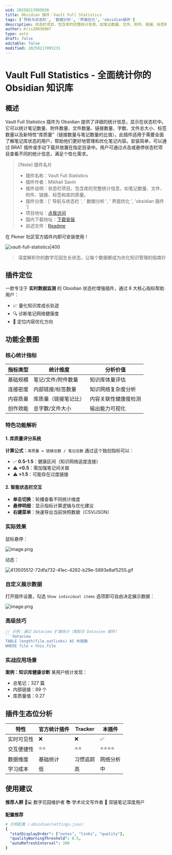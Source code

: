 ```yaml
---
uid: 20250217095038
title: Obsidian 插件：Vault Full Statistics
tags: ['导航与状态栏', '数据分析', '界面优化', 'obsidian插件']
description: 状态栏项目，包含库的完整统计信息，如笔记数量、文件、附件、链接、标签和库的质量。
author: Kris20030907
type: auto
draft: false
editable: false
modified: 20250217095231
---
```


# Vault Full Statistics - 全面统计你的 Obsidian 知识库

## 概述

Vault Full Statistics 插件为 Obsidian 提供了详细的统计信息，显示在状态栏中。它可以统计笔记数量、附件数量、文件数量、链接数量、字数、文件总大小、标签数量以及新特性“库质量”（链接数量与笔记数量的比值）。此插件适用于需要全面了解笔记库状态的用户，帮助他们更好地管理和优化笔记内容。安装简单，可以通过 BRAT 插件或手动下载并放置在指定目录中。用户可通过点击或悬停状态栏项目查看不同的统计信息，满足个性化需求。

> [!Note] 插件名片
> - 插件名称：Vault Full Statistics
> - 插件作者：Mikhail Savin
> - 插件说明：状态栏项目，包含库的完整统计信息，如笔记数量、文件、附件、链接、标签和库的质量。
> - 插件分类：[' 导航与状态栏 ', ' 数据分析 ', ' 界面优化 ', 'obsidian 插件 ']
> - 项目地址：[点我访问](https://github.com/jtprogru/obsidian-vault-full-statistics-plugin)
> - 国内下载地址：[下载安装](https://pkmer.cn/products/plugin/pluginMarket/?vault-full-statistics)
> - 自述文件：[Readme](https://ghproxy.net/https://raw.githubusercontent.com/jtprogru/obsidian-vault-full-statistics-plugin/main/README.md)

在 Pkmer 社区官方插件内即可安装使用！

![vault-full-statistics|400](https://cdn.pkmer.cn/images/20250217095538.png!pkmer)


> 深度解析你的数字花园生长状态，让每个数据都成为优化知识管理的指南针

## 插件定位

一款专注于 **实时数据监测** 的 Obsidian 状态栏增强插件，通过 8 大核心指标帮助用户：

- 📈 量化知识库成长轨迹
- 🔍 诊断笔记网络健康度
- 🎯 定位内容优化方向

## 功能全景图

### 核心统计指标

| 指标类型        | 统计维度             | 分析价值               |
|-----------------|----------------------|------------------------|
| 基础规模        | 笔记/文件/附件数量   | 知识库体量评估         |
| 连接密度        | 内部链接/标签数量    | 知识网络复杂度分析     |
| 内容质量        | 库质量（链接笔记比） | 内容关联性健康度检测   |
| 创作效能        | 总字数/文件大小      | 输出能力可视化         |

### 特色功能解析

#### 1. 库质量评分系统

**计算公式**：`库质量 = 链接总数 / 笔记总数`
通过这个独创指标可以：
- ✅ **0.5-1.5**：健康区间（知识网络适度连接）
- ⚠️ **<0.5**：需加强笔记间关联
- ⚠️ **>1.5**：可能存在过度链接

#### 2. 智能状态栏交互

- **单击切换**：轮播查看不同统计维度
- **悬停明细**：显示指标计算逻辑与优化建议
- **右键菜单**：快速导出当前快照数据（CSV/JSON）

### 实际效果

鼠标悬停：

![image.png](https://cdn.pkmer.cn/images/20250217095619.png!pkmer)

动态：

![413505512-72dfa732-41ec-4282-b29e-5893e8af5255.gif](https://cdn.pkmer.cn/images/413505512-72dfa732-41ec-4282-b29e-5893e8af5255.gif!pkmer)

### 自定义展示数据

打开插件设置，勾选 `Show individual items` 选项即可自由决定展示数据：

![image.png](https://cdn.pkmer.cn/images/20250217095803.png!pkmer)

### 高级技巧

```javascript
// 示例：通过 Dataview 扩展统计（需配合 Dataview 插件）
```dataview
TABLE length(file.outlinks) AS 外链数 
WHERE file = this.file
```

### 实战应用场景

**案例：知识库健康诊断**
某用户统计发现：
- 总笔记：327 篇
- 内部链接：89 个
- 库质量值：0.27

## 插件生态位分析

| 特性    | 官方统计插件 | Tracker | 本插件  |
| ----- | ------ | ------- | ---- |
| 实时可见性 | ❌      | ❌       | ✅    |
| 交互便捷性 | ⭐⭐     | ⭐⭐      | ⭐⭐⭐⭐ |
| 数据维度  | 基础统计   | 习惯追踪    | 网络分析 |
| 学习成本  | 低      | 高       | 中    |

## 使用建议

**推荐人群**
🧑💻 数字花园维护者
📚 学术论文写作者
🔗 双链笔记深度用户

**配置推荐**

```yaml
# 示例配置（.obsidian/settings.json）
{
  "statDisplayOrder": ["notes", "links", "quality"],
  "qualityWarningThreshold": 0.5,
  "autoRefreshInterval": 300
}
```

